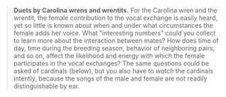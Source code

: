 > **Duets by Carolina wrens and wrentits.** For the Carolina wren and
> the wrentit, the female contribution to the vocal exchange is easily
> heard, yet so little is known about when and under what circumstances
> the female adds her voice. What \"interesting numbers\" could you
> collect to learn more about the interaction between mates? How does
> time of day, time during the breeding season, behavior of neighboring
> pairs, and so on, affect the likelihood and energy with which the
> female participates in the vocal exchanges? The same questions could
> be asked of cardinals (below), but you also have to *watch* the
> cardinals intently, because the songs of the male and female are not
> readily distinguishable by ear.
